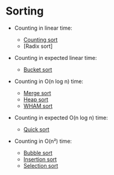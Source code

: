 # Sorting

* Counting in linear time:
  * [Counting sort](https://github.com/pl3onasm/Algorithms-and-data-structures/tree/main/algorithms/sorting/counting-sort)
  * [Radix sort]

* Counting in expected linear time:
  * [Bucket sort](https://github.com/pl3onasm/Algorithms-and-data-structures/tree/main/algorithms/sorting/bucket-sort)

* Counting in O(n log n) time:
  * [Merge sort](https://github.com/pl3onasm/Algorithms-and-data-structures/tree/main/algorithms/sorting/merge-sort)
  * [Heap sort](https://github.com/pl3onasm/Algorithms-and-data-structures/tree/main/algorithms/sorting/heap-sort)
  * [WHAM sort](https://github.com/pl3onasm/Algorithms-and-data-structures/tree/main/algorithms/sorting/wham-sort)

* Counting in expected O(n log n) time:
  * [Quick sort](https://github.com/pl3onasm/Algorithms-and-data-structures/tree/main/algorithms/sorting/quick-sort)

* Counting in O(n²) time:  
  * [Bubble sort](https://github.com/pl3onasm/Algorithms-and-data-structures/tree/main/algorithms/sorting/bubble-sort)
  * [Insertion sort](https://github.com/pl3onasm/Algorithms-and-data-structures/tree/main/algorithms/sorting/insertion-sort)
  * [Selection sort](https://github.com/pl3onasm/Algorithms-and-data-structures/tree/main/algorithms/sorting/selection-sort)
